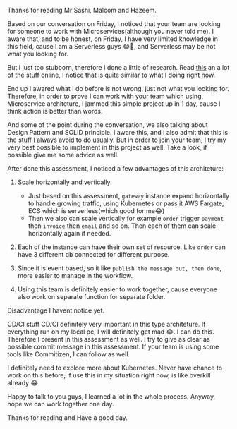 Thanks for reading Mr Sashi, Malcom and Hazeem.

Based on our conversation on Friday, I noticed that your team are looking for someone to work with Microservices(although you never told me). I aware that, and to be honest, on Friday, I have very limited knowledge in this field, cause I am a Serverless guys 😂🤣, and Serverless may be not what you looking for.

But I just too stubborn, therefore I done a little of research. Read [this](https://docs.nestjs.com/microservices/basics) an a lot of the stuff online, I notice that is quite similar to what I doing right now.

End up I awared what I do before is not wrong, just not what you looking for. Therefore, in order to prove I can work with your team which using, Microservice architeture, I jammed this simple project up in 1 day, cause I think action is better than words.

And some of the point during the conversation, we also talking about Design Pattern and SOLID principle. I aware this, and I also admit that this is the stuff I always avoid to do usually. But in order to join your team, I try my very best possible to implement in this project as well. Take a look, if possible give me some advice as well.

After done this assessment, I noticed a few advantages of this architeture:

1. Scale horizontally and vertically.

   - Just based on this assessment, `gateway` instance expand horizontally to handle growing traffic, using Kubernetes or pass it AWS Fargate, ECS which is serverless(which good for me😂)
   - Then we also can scale vertically for example `order` trigger `payment` then `invoice` then `email` and so on. Then each of them can scale horizontally again if needed.

2. Each of the instance can have their own set of resource. Like `order` can have 3 different db connected for different purpose.

3. Since it is event based, so it like `publish the message out, then done`, more easier to manage in the workflow.

4. Using this team is definitely easier to work together, cause everyone also work on separate function for separate folder.

Disadvantage I havent notice yet.

CD/CI stuff
CD/CI definitely very important in this type architeture. If everything run on my local pc, I will definitely get mad 😂. I can do this. Therefore I present in this assessment as well. I try to give as clear as possible commit message in this assessment. If your team is using some tools like Commitizen, I can follow as well.

I definitely need to explore more about Kubernetes. Never have chance to work on this before, if use this in my situation right now, is like overkill already 😂

Happy to talk to you guys, I learned a lot in the whole process. Anyway, hope we can work together one day.

Thanks for reading and Have a good day.

